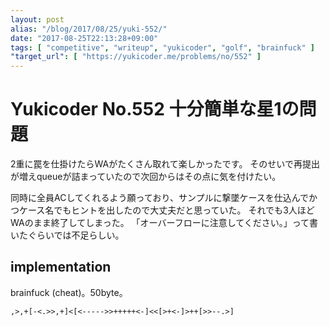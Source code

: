 ```yaml
---
layout: post
alias: "/blog/2017/08/25/yuki-552/"
date: "2017-08-25T22:13:28+09:00"
tags: [ "competitive", "writeup", "yukicoder", "golf", "brainfuck" ]
"target_url": [ "https://yukicoder.me/problems/no/552" ]
---
```


# Yukicoder No.552 十分簡単な星1の問題

$2$重に罠を仕掛けたらWAがたくさん取れて楽しかったです。
そのせいで再提出が増えqueueが詰まっていたので次回からはその点に気を付けたい。

同時に全員ACしてくれるよう願っており、サンプルに撃墜ケースを仕込んでかつケース名でもヒントを出したので大丈夫だと思っていた。
それでも$3$人ほどWAのまま終了してしまった。
「オーバーフローに注意してください。」って書いたぐらいでは不足らしい。

## implementation

brainfuck (cheat)。$50$byte。

``` brainfuck
,>,+[-<.>>,+]<[<----->>+++++<-]<<[>+<-]>++[>>--.>]
```
